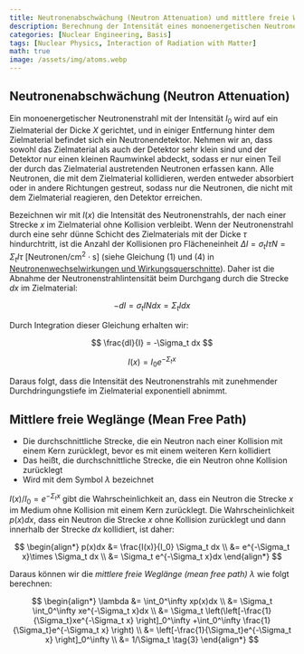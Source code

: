 ```yaml
---
title: Neutronenabschwächung (Neutron Attenuation) und mittlere freie Weglänge (Mean Free Path)
description: Berechnung der Intensität eines monoenergetischen Neutronenstrahls in Abhängigkeit von der Durchdringungstiefe im Zielmaterial und Ableitung der mittleren freien Weglänge der Neutronen.
categories: [Nuclear Engineering, Basis]
tags: [Nuclear Physics, Interaction of Radiation with Matter]
math: true
image: /assets/img/atoms.webp
---
```

## Neutronenabschwächung (Neutron Attenuation)
Ein monoenergetischer Neutronenstrahl mit der Intensität $I_0$ wird auf ein Zielmaterial der Dicke $X$ gerichtet, und in einiger Entfernung hinter dem Zielmaterial befindet sich ein Neutronendetektor. Nehmen wir an, dass sowohl das Zielmaterial als auch der Detektor sehr klein sind und der Detektor nur einen kleinen Raumwinkel abdeckt, sodass er nur einen Teil der durch das Zielmaterial austretenden Neutronen erfassen kann. Alle Neutronen, die mit dem Zielmaterial kollidieren, werden entweder absorbiert oder in andere Richtungen gestreut, sodass nur die Neutronen, die nicht mit dem Zielmaterial reagieren, den Detektor erreichen.

Bezeichnen wir mit $I(x)$ die Intensität des Neutronenstrahls, der nach einer Strecke $x$ im Zielmaterial ohne Kollision verbleibt. Wenn der Neutronenstrahl durch eine sehr dünne Schicht des Zielmaterials mit der Dicke $\tau$ hindurchtritt, ist die Anzahl der Kollisionen pro Flächeneinheit $\Delta I = \sigma_t I\tau N = \Sigma_t I\tau \ \text{[Neutronen/cm}^2\cdot\text{s]}$ (siehe Gleichung (1) und (4) in [Neutronenwechselwirkungen und Wirkungsquerschnitte](/posts/Neutron-Interactions-and-Cross-sections/#wirkungsquerschnitt-cross-section-oder-mikroskopischer-wirkungsquerschnitt-microscopic-cross-section)). Daher ist die Abnahme der Neutronenstrahlintensität beim Durchgang durch die Strecke $dx$ im Zielmaterial:

$$ -dI = \sigma_t IN dx = \Sigma_t I dx \tag{1} $$

Durch Integration dieser Gleichung erhalten wir:

$$ \frac{dI}{I} = -\Sigma_t dx $$

$$ I(x) = I_0e^{-\Sigma_t x} \tag{2} $$

Daraus folgt, dass die Intensität des Neutronenstrahls mit zunehmender Durchdringungstiefe im Zielmaterial exponentiell abnimmt.

## Mittlere freie Weglänge (Mean Free Path)
- Die durchschnittliche Strecke, die ein Neutron nach einer Kollision mit einem Kern zurücklegt, bevor es mit einem weiteren Kern kollidiert
- Das heißt, die durchschnittliche Strecke, die ein Neutron ohne Kollision zurücklegt
- Wird mit dem Symbol $\lambda$ bezeichnet

$I(x)/I_0=e^{-\Sigma_t x}$ gibt die Wahrscheinlichkeit an, dass ein Neutron die Strecke $x$ im Medium ohne Kollision mit einem Kern zurücklegt. Die Wahrscheinlichkeit $p(x)dx$, dass ein Neutron die Strecke $x$ ohne Kollision zurücklegt und dann innerhalb der Strecke $dx$ kollidiert, ist daher:

$$ \begin{align*}
p(x)dx &= \frac{I(x)}{I_0} \Sigma_t dx
\\ &= e^{-\Sigma_t x}\times \Sigma_t dx
\\ &= \Sigma_t e^{-\Sigma_t x}dx
\end{align*}
$$

Daraus können wir die *mittlere freie Weglänge (mean free path)* $\lambda$ wie folgt berechnen:

$$ \begin{align*}
\lambda &= \int_0^\infty xp(x)dx
\\ &= \Sigma_t \int_0^\infty xe^{-\Sigma_t x}dx
\\ &= \Sigma_t \left(\left[-\frac{1}{\Sigma_t}xe^{-\Sigma_t x} \right]_0^\infty +\int_0^\infty \frac{1}{\Sigma_t}e^{-\Sigma_t x} \right)
\\ &= \left[-\frac{1}{\Sigma_t}e^{-\Sigma_t x} \right]_0^\infty
\\ &= 1/\Sigma_t \tag{3}
\end{align*}
$$
